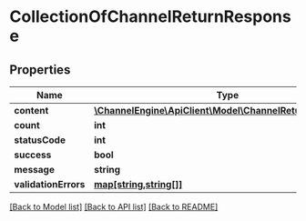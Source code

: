 # CollectionOfChannelReturnResponse

## Properties
Name | Type | Description | Notes
------------ | ------------- | ------------- | -------------
**content** | [**\ChannelEngine\ApiClient\Model\ChannelReturnResponse[]**](ChannelReturnResponse.md) |  | [optional] 
**count** | **int** |  | [optional] 
**statusCode** | **int** |  | [optional] 
**success** | **bool** |  | [optional] 
**message** | **string** |  | [optional] 
**validationErrors** | [**map[string,string[]]**](array.md) |  | [optional] 

[[Back to Model list]](../README.md#documentation-for-models) [[Back to API list]](../README.md#documentation-for-api-endpoints) [[Back to README]](../README.md)


